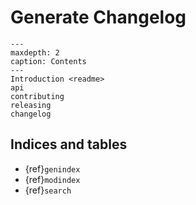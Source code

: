 # Generate Changelog

```{toctree}
---
maxdepth: 2
caption: Contents
---
Introduction <readme>
api
contributing
releasing
changelog
```

## Indices and tables

* {ref}`genindex`
* {ref}`modindex`
* {ref}`search`
